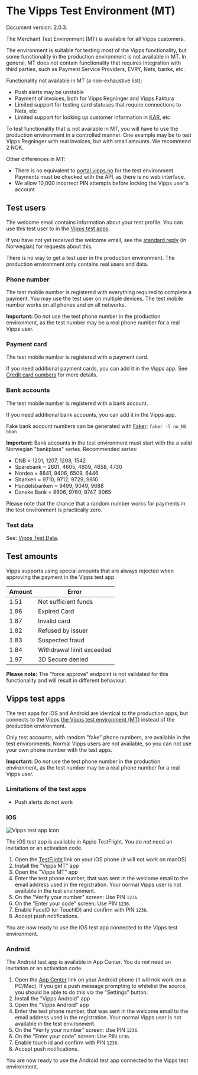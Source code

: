 # The Vipps Test Environment (MT)

Document version: 2.0.3.

The Merchant Test Environment (MT) is available for all Vipps customers.

The environment is suitable for testing _most_ of the Vipps functionality, but some
functionality in the production environment is not available in MT.
In general, MT does not contain functionality that requires integration with
third parties, such as Payment Service Providers, EVRY, Nets, banks, etc.

Functionality not available in MT (a non-exhaustive list):
* Push alerts may be unstable
* Payment of invoices, both for Vipps Regninger and Vipps Faktura
* Limited support for testing card statuses that require connections to Nets, etc
* Limited support for looking up customer information in [KAR](https://www.bits.no/en/bank/konto-og-adresseringsregister-kar/), etc

To test functionality that is not available in MT, you will have to use the
production environment in a controlled manner. One example may be to test
Vipps Regninger with real invoices, but with small amounts. We recommend 2 NOK.

Other differences in MT:
* There is no equivalent to [portal.vipps.no](https://portal.vipps.no) for the test environment.
  Payments must be checked with the API, as there is no web interface.
* We allow 10,000 incorrect PIN attempts before locking the Vipps user's account

## Test users

The welcome email contains information about your test profile.
You can use this test user to in the [Vipps test apps](#vipps-test-apps).

If you have not yet received the welcome email, see the
[standard reply](https://github.com/vippsas/vipps-developers/blob/master/housekeeping/response-apinokler.txt)
(in Norwegian) for requests about this.

There is no way to get a test user in the production environment.
The production environment only contains real users and data.

### Phone number

The test mobile number is registered with everything required to complete a payment.
You may use the test user on multiple devices.
The test mobile number works on all phones and on all networks.

**Important:** Do _not_ use the test phone number in the production environment,
as the test number may be a real phone number for a real Vipps user.

### Payment card

The test mobile number is registered with a payment card.

If you need additional payment cards, you can add it in the Vipps app.
See [Credit card numbers](https://github.com/vippsas/vipps-developers/tree/master/testdata#credit-card-numbers)
for more details.

### Bank accounts

The test mobile number is registered with a bank account.

If you need additional bank accounts, you can add it in the Vipps app.

Fake bank account numbers can be generated with
[Faker](https://github.com/joke2k/faker):
`faker -l no_NO bban`

**Important:** Bank accounts in the test environment must start with the a
valid Norwegian "bankplass" series. Recommended series:
* DNB = 1201, 1207, 1208, 1542
* Sparebank = 2601, 4605, 4609, 4658, 4730
* Nordea = 8841, 9406, 6509, 6446
* Sbanken = 9710, 9712, 9729, 9810
* Handelsbanken = 9499, 9049, 9688
* Danske Bank = 8606, 9760, 9747, 9065

Please note that the chance that a random number works for payments
in the test environment is practically zero.

### Test data

See: [Vipps Test Data](https://github.com/vippsas/vipps-developers/blob/master/testdata/README.md).

## Test amounts

Vipps supports using special amounts that are always rejected when approving the payment in the Vipps test app.

| Amount | Error                     |
|--------|---------------------------|
| 1.51   | Not sufficient funds      |
| 1.86   | Expired Card              |
| 1.87   | Invalid card              |
| 1.82   | Refused by issuer         |
| 1.83   | Suspected fraud           |
| 1.84   | Withdrawal limit exceeded |
| 1.97   | 3D Secure denied          |

**Please note:** The "force approve" endpoint is not validated for this functionality and will result in different behaviour.

## Vipps test apps

The test apps for iOS and Android are identical to the production apps, but connects to the
Vipps [the Vipps test environment (MT)](#the-vipps-test-environment-mt) instead of the production environment.

Only test accounts, with random "fake" phone numbers, are available in the test environments.
Normal Vipps users are not available, so you can not use your own phone number with the test apps.  

**Important:** Do _not_ use the test phone number in the production environment,
as the test number may be a real phone number for a real Vipps user.

### Limitations of the test apps

* Push alerts do not work

### iOS

![Vipps test app icon](images/vipps-testapp-app-store-icon.jpg)

The iOS test app is available in Apple TestFlight.
You do *not* need an invitation or an activation code.

1. Open the [TestFlight](https://testflight.apple.com/join/hTAYrwea) link on your iOS phone (it will not work on macOS)
2. Install the "Vipps MT" app
3. Open the "Vipps MT" app
4. Enter the test phone number, that was sent in the welcome email to the email address used in the registration. Your normal Vipps user is not available in the test environment.
5. On the "Verify your number" screen: Use PIN  `1236`.
6. On the "Enter your code" screen: Use PIN `1236`.
7. Enable FaceID (or TouchID) and confirm with PIN  `1236`.
8. Accept push notifications.

You are now ready to use the iOS test app connected to the Vipps test environment.

### Android

The Android test app is available in App Center.
You do *not* need an invitation or an activation code.

1. Open the [App Center](https://install.appcenter.ms/orgs/vipps/apps/vipps-android/distribution_groups/mt%20testers) link on your Android phone (it will nok work on a PC/Mac). If you get a push message prompting to whitelist the source, you should be able to do this via the "Settings" button.
2. Install the "Vipps Android" app
3. Open the "Vipps Android" app
4. Enter the test phone number, that was sent in the welcome email to the email address used in the registration. Your normal Vipps user is not available in the test environment.
5. On the "Verify your number" screen: Use PIN  `1236`.
6. On the "Enter your code" screen: Use PIN `1236`.
7. Enable touch id and confirm with PIN  `1236`.
8. Accept push notifications.

You are now ready to use the Android test app connected to the Vipps test environment.
